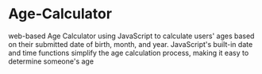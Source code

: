 # Age-Calculator
web-based Age Calculator using  JavaScript to calculate users' ages based on  their submitted date of birth, month, and year.  JavaScript's built-in date and time functions  simplify the age calculation process, making it  easy to determine someone's age
